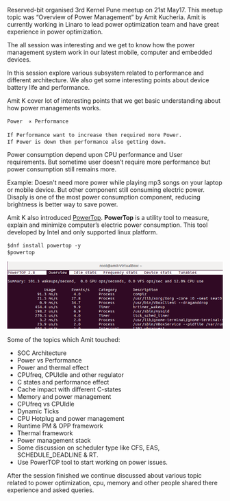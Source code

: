 Reserved-bit organised 3rd Kernel Pune meetup on 21st May17. This meetup topic was “Overview of Power Management” by Amit Kucheria. Amit is currently working in Linaro to lead power optimization team and have great experience in power optimization.
 
The all session was interesting and we get to know how the power management system work in our latest mobile, computer and embedded devices.
 
In this session explore various subsystem related to performance and different architecture. We also get some interesting points about device battery life and performance.
 
Amit K cover lot of interesting points that we get basic understanding about how power managements works.


```
Power  ∝ Performance

If Performance want to increase then required more Power. 
If Power is down then performance also getting down.
```


Power consumption depend upon CPU performance and User requirements. But sometime user doesn’t require more performance but power consumption still remains more.
 
Example: Doesn't need more power while playing mp3 songs on your laptop or mobile device. But other component still consuming electric power. 
Disaply is one of the most power consumption component, reducing brightness is better way to save power.


Amit K also introduced [PowerTop](https://01.org/powertop). **PowerTop** is a utility tool to measure, explain and minimize computer’s electric power consumption. This tool developed by Intel and only supported linux platform.

```
$dnf install powertop -y
$powertop
```
![powertop](/images/powertop.png "powertop")

Some of the topics which Amit touched:
 
* SOC Architecture
* Power vs Performance
* Power and thermal effect
* CPUfreq, CPUIdle and other regulator
* C states and performance effect
* Cache impact with different C-states
* Memory and power management
* CPUfreq vs CPUIdle
* Dynamic Ticks
* CPU Hotplug and power management
* Runtime PM & OPP framework
* Thermal framework
* Power management stack
* Some discussion on scheduler type like CFS, EAS, SCHEDULE_DEADLINE & RT.
* Use PowerTOP tool to start working on power issues.


After the session finished we continue discussed about various topic related to power optimization, cpu, memory and other people shared there experience and asked queries.



